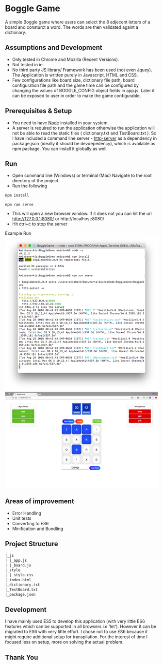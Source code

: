 # Boggle Game

A simple Boggle game where users can select the 8 adjecent letters of a board and consturct a word. The words are then validated againt a dictionary.


## Assumptions and Development

* Only tested in Chrome and Mozilla (Recent Versions).
* Not tested in ie.
* No third party JS library/ Framework has been used (not even Jquey). The Application is written purely in Javascript, HTML and CSS.
* Few configurations like board size, dictionary file path, board configuration file path and the game time can be configured by changing the values of BOGGLE_CONFIG object fields in app.js. Later it can be exposed to user in order to make the game configurable.
  

## Prerequisites & Setup

* You need to have [Node](https://nodejs.org) installed in your system.
* A server is required to run the application otherwise the application will not be able to read the static files ( dictionary.txt and TestBoard.txt ). So I have included a command line server - [http-server](https://www.npmjs.com/package/http-server) as a dependency in package.json (ideally it should be devdepedency), which is available as npm package. You can install it globally as well.

## Run

* Open command line (Windows) or terminal (Mac) Navigate to the root directory of the project.
* Run the following

```command line
npm install
```
```command line
npm run serve
```
* This will open a new browser window. If it does not you can hit the url http://127.0.0.1:8080/ or http://localhost:8080/
* Hit ctrl+c to stop the server  
  
Example Run
<img src="example/sampleRun.png">
<img src="example/sampleScreenshot.png">

## Areas of improvement

* Error Handling
* Unit tests
* Converting to ES6
* Minification and Bundling

## Project Structure

```
|_js
| |_app.js
| |_board.js
|_style
| |_style.css
|_index.html
|_dictionary.txt
|_TestBoard.txt
|_package.json
```


## Development

I have mainly used ES5 to develop this application (with very little ES6 features which can be supported in all browsers i.e 'let'). However it can be migrated to ES6 with very little effort. I chose not to use ES6 because it might require additional setup for transpilation. For the interest of time I focused less on setup, more on solving the actual problem.

## Thank You